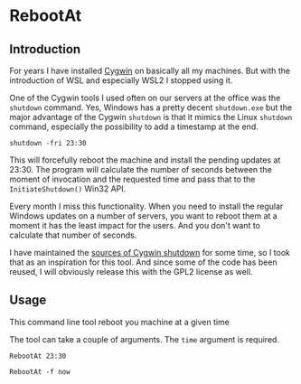 # RebootAt

## Introduction

For years I have installed [Cygwin](https://cygwin.com) on basically all my machines.
But with the introduction of WSL and especially WSL2 I stopped using it.

One of the Cygwin tools I used often on our servers at the office was the `shutdown` command.
Yes, Windows has a pretty decent `shutdown.exe` but the major advantage of the Cygwin `shutdown` is that it mimics the Linux `shutdown` command, especially the possibility to add a timestamp at the end.

```
shutdown -fri 23:30
```

This will forcefully reboot the machine and install the pending updates at 23:30.
The program will calculate the number of seconds between the moment of invocation and the requested time and pass that to the `InitiateShutdown()` Win32 API.

Every month I miss this functionality.
When you need to install the regular Windows updates on a number of servers, you want to reboot them at a moment it has the least impact for the users.
And you don't want to calculate that number of seconds.

I have maintained the [sources of Cygwin shutdown](https://github.com/cygwin/shutdown) for some time, so I took that as an inspiration for this tool.
And since some of the code has been reused, I will obviously release this with the GPL2 license as well.

## Usage

This command line tool reboot you machine at a given time

The tool can take a couple of arguments.
The `time` argument is required.

```
RebootAt 23:30
```

```
RebootAt -f now
```
